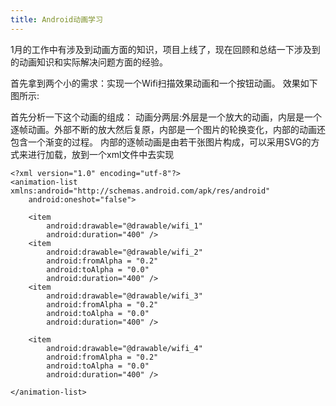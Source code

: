 ```yaml
---
title: Android动画学习
---
```


1月的工作中有涉及到动画方面的知识，项目上线了，现在回顾和总结一下涉及到的动画知识和实际解决问题方面的经验。

首先拿到两个小的需求：实现一个Wifi扫描效果动画和一个按钮动画。
效果如下图所示:

首先分析一下这个动画的组成：
动画分两层:外层是一个放大的动画，内层是一个逐帧动画。外部不断的放大然后复原，内部是一个图片的轮换变化，内部的动画还包含一个渐变的过程。
内部的逐帧动画是由若干张图片构成，可以采用SVG的方式来进行加载，放到一个xml文件中去实现 

``` 
<?xml version="1.0" encoding="utf-8"?>
<animation-list xmlns:android="http://schemas.android.com/apk/res/android"
    android:oneshot="false">

    <item
        android:drawable="@drawable/wifi_1"
        android:duration="400" />
    <item
        android:drawable="@drawable/wifi_2"
        android:fromAlpha = "0.2"
        android:toAlpha = "0.0"
        android:duration="400" />
    <item
        android:drawable="@drawable/wifi_3"
        android:fromAlpha = "0.2"
        android:toAlpha = "0.0"
        android:duration="400" />

    <item
        android:drawable="@drawable/wifi_4"
        android:fromAlpha = "0.2"
        android:toAlpha = "0.0"
        android:duration="400" />

</animation-list>
```